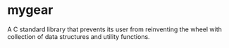 # mygear
A C standard library that prevents its user from reinventing the wheel with collection of data structures and utility functions.
